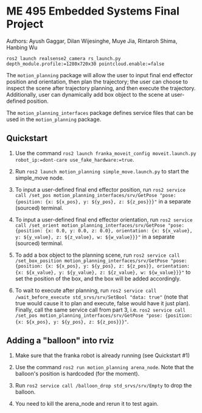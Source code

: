 # ME 495 Embedded Systems Final Project
Authors: Ayush Gaggar, Dilan Wijesinghe, Muye Jia, Rintaroh Shima, Hanbing Wu

`ros2 launch realsense2_camera rs_launch.py depth_module.profile:=1280x720x30 pointcloud.enable:=false`


The `motion_planning` package will allow the user to input final end effector position and orientation,
then plan the trajectory; the user can choose to inspect the scene after trajectory planning, and then
execute the trajectory. Additionally, user can dynamically add box object to the scene at user-defined position.

The `motion_planning_interfaces` package defines service files that can be used in the `motion_planning` package.

## Quickstart
1. Use the command `ros2 launch franka_moveit_config moveit.launch.py robot_ip:=dont-care use_fake_hardware:=true`.

2. Run `ros2 launch motion_planning simple_move.launch.py` to start the simple_move node.

3. To input a user-defined final end effector position, run `ros2 service call /set_pos motion_planning_interfaces/srv/GetPose "pose: {position: {x: ${x_pos}, y: ${y_pos}, z: ${z_pos}}}"` in a separate (sourced) terminal.

4. To input a user-defined final end effector orientation, run `ros2 service call /set_orient motion_planning_interfaces/srv/GetPose "pose: {position: {x: 0.0, y: 0.0, z: 0.0}, orientation: {x: ${x_value}, y: ${y_value}, z: ${z_value}, w: ${w_value}}}"` in a separate (sourced) terminal.

5. To add a box object to the planning scene, run `ros2 service call /set_box_position motion_planning_interfaces/srv/GetPose "pose: {position: {x: ${x_pos}, y: ${y_pos}, z: ${z_pos}}, orientation: {x: ${x_value}, y: ${y_value}, z: ${z_value}, w: ${w_value}}}"` to set the position of the box, and the box will be added accordingly.

6. To wait to execute after planning, run `ros2 service call /wait_before_execute std_srvs/srv/SetBool "data: true"` (note that true would cause it to plan and execute, false would have it just plan). Finally, call the same service call from part 3, i.e. `ros2 service call /set_pos motion_planning_interfaces/srv/GetPose "pose: {position: {x: ${x_pos}, y: ${y_pos}, z: ${z_pos}}}"`.


## Adding a "balloon" into rviz
1. Make sure that the franka robot is already running (see Quickstart #1) 

2. Use the command `ros2 run motion_planning arena_node`. Note that the balloon's position is hardcoded (for the moment).

3. Run `ros2 service call /balloon_drop std_srvs/srv/Empty` to drop the balloon.

4. You need to kill the arena_node and rerun it to test again.